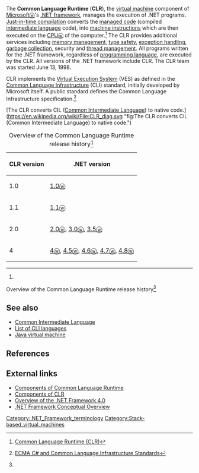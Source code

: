 The **Common Language Runtime** (**CLR**), the [virtual
machine](https://en.wikipedia.org/wiki/virtual_machine "wikilink")
component of
[Microsoftⓦ](https://en.wikipedia.org/wiki/Microsoft "wikilink")'s [.NET
framework](https://en.wikipedia.org/wiki/.NET_framework "wikilink"),
manages the execution of .NET programs. [Just-in-time
compilation](https://en.wikipedia.org/wiki/Just-in-time_compilation "wikilink")
converts the [managed
code](https://en.wikipedia.org/wiki/managed_code "wikilink") (compiled
[intermediate
language](https://en.wikipedia.org/wiki/intermediate_language "wikilink")
code), into [machine
instructions](https://en.wikipedia.org/wiki/machine_instructions "wikilink")
which are then executed on the
[CPUⓦ](https://en.wikipedia.org/wiki/CPU "wikilink") of the
computer.[^1] The CLR provides additional services including [memory
management](https://en.wikipedia.org/wiki/memory_management "wikilink"),
[type safety](https://en.wikipedia.org/wiki/type_safety "wikilink"),
[exception
handling](https://en.wikipedia.org/wiki/exception_handling "wikilink"),
[garbage
collection](https://en.wikipedia.org/wiki/garbage_collection_(computer_science) "wikilink"),
security and [thread
management](https://en.wikipedia.org/wiki/thread_management "wikilink").
All programs written for the .NET framework, regardless of [programming
language](https://en.wikipedia.org/wiki/programming_language "wikilink"),
are executed by the CLR. All versions of the .NET framework include CLR.
The CLR team was started June 13, 1998.

CLR implements the [Virtual Execution
System](https://en.wikipedia.org/wiki/Virtual_Execution_System "wikilink")
(VES) as defined in the [Common Language
Infrastructure](https://en.wikipedia.org/wiki/Common_Language_Infrastructure "wikilink")
(CLI) standard, initially developed by Microsoft itself. A public
standard defines the Common Language Infrastructure specification.[^2]

[The CLR converts CIL ([Common Intermediate
Language](https://en.wikipedia.org/wiki/Common_Intermediate_Language "wikilink"))
to native
code.](https://en.wikipedia.org/wiki/File:CLR_diag.svg "fig:The CLR converts CIL (Common Intermediate Language) to native code.")

<table>
<caption>Overview of the Common Language Runtime release history<a
href="#fn1" class="footnote-ref" id="fnref1"
role="doc-noteref"><sup>1</sup></a></caption>
<thead>
<tr class="header">
<th><p>CLR version</p></th>
<th><p>.NET version</p></th>
</tr>
</thead>
<tbody>
<tr class="odd">
<td><p>1.0</p></td>
<td><p><a
href="https://en.wikipedia.org/wiki/.NET_Framework_version_history#.NET_Framework_1.0"
title="wikilink">1.0ⓦ</a></p></td>
</tr>
<tr class="even">
<td><p>1.1</p></td>
<td><p><a
href="https://en.wikipedia.org/wiki/.NET_Framework_version_history#.NET_Framework_1.1"
title="wikilink">1.1ⓦ</a></p></td>
</tr>
<tr class="odd">
<td><p>2.0</p></td>
<td><p><a
href="https://en.wikipedia.org/wiki/.NET_Framework_version_history#.NET_Framework_2.0"
title="wikilink">2.0ⓦ</a>, <a
href="https://en.wikipedia.org/wiki/.NET_Framework_version_history#.NET_Framework_3.0"
title="wikilink">3.0ⓦ</a>, <a
href="https://en.wikipedia.org/wiki/.NET_Framework_version_history#.NET_Framework_3.5"
title="wikilink">3.5ⓦ</a></p></td>
</tr>
<tr class="even">
<td><p>4</p></td>
<td><p><a
href="https://en.wikipedia.org/wiki/.NET_Framework_version_history#.NET_Framework_4"
title="wikilink">4ⓦ</a>, <a
href="https://en.wikipedia.org/wiki/.NET_Framework_version_history#.NET_Framework_4.5"
title="wikilink">4.5ⓦ</a>, <a
href="https://en.wikipedia.org/wiki/.NET_Framework_version_history#.NET_Framework_4.6"
title="wikilink">4.6ⓦ</a>, <a
href="https://en.wikipedia.org/wiki/.NET_Framework_version_history#.NET_Framework_4.7"
title="wikilink">4.7ⓦ</a>, <a
href="https://en.wikipedia.org/wiki/.NET_Framework_version_history#.NET_Framework_4.8"
title="wikilink">4.8ⓦ</a></p></td>
</tr>
</tbody>
</table>
<section id="footnotes" class="footnotes footnotes-end-of-document"
role="doc-endnotes">
<hr />
<ol>
<li id="fn1"></li>
</ol>
</section>

Overview of the Common Language Runtime release history[^3]

## See also

- [Common Intermediate
  Language](https://en.wikipedia.org/wiki/Common_Intermediate_Language "wikilink")
- [List of CLI
  languages](https://en.wikipedia.org/wiki/List_of_CLI_languages "wikilink")
- [Java virtual
  machine](https://en.wikipedia.org/wiki/Java_virtual_machine "wikilink")

## References

## External links

- [Components of Common Language
  Runtime](http://www.informit.com/articles/article.aspx?p=30601)
- [Components of
  CLR](https://web.archive.org/web/20110425220519/http://www.visualbuilder.com/dotnet/tutorial/clr-%28common-language-runtime%29/)
- [Overview of the .NET Framework
  4.0](http://msdn.microsoft.com/en-us/library/a4t23ktk.aspx)
- [.NET Framework Conceptual
  Overview](http://msdn.microsoft.com/en-us/library/zw4w595w.aspx)

[Category:.NET_Framework_terminology](https://en.wikipedia.org/wiki/Category:.NET_Framework_terminology "wikilink")
[Category:Stack-based_virtual_machines](https://en.wikipedia.org/wiki/Category:Stack-based_virtual_machines "wikilink")

[^1]: [Common Language Runtime
    (CLR)](http://msdn.microsoft.com/en-us/library/8bs2ecf4)

[^2]: [ECMA C# and Common Language Infrastructure
    Standards](http://msdn.microsoft.com/en-us/vstudio/Aa569283.aspx)

[^3]:
